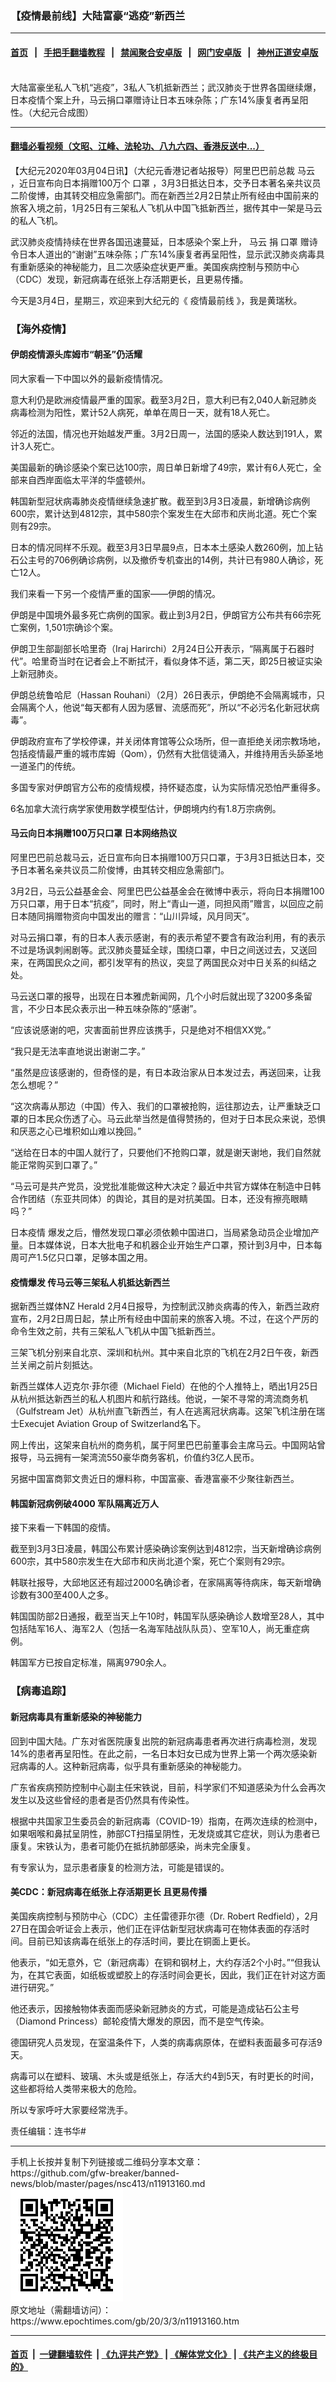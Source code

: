 ### 【疫情最前线】大陆富豪“逃疫”新西兰
------------------------

#### [首页](https://github.com/gfw-breaker/banned-news/blob/master/README.md) &nbsp;&nbsp;|&nbsp;&nbsp; [手把手翻墙教程](https://github.com/gfw-breaker/guides/wiki) &nbsp;&nbsp;|&nbsp;&nbsp; [禁闻聚合安卓版](https://github.com/gfw-breaker/bn-android) &nbsp;&nbsp;|&nbsp;&nbsp; [网门安卓版](https://github.com/oGate2/oGate) &nbsp;&nbsp;|&nbsp;&nbsp; [神州正道安卓版](https://github.com/SzzdOgate/update) 



<div><img alt="" class="aligncenter wp-post-image" src="https://i.epochtimes.com/assets/uploads/2020/03/49a9ce4930e431b77f29e5d97fade0a5-600x400.jpg"/>
<div class="red16 caption">
 大陆富豪坐私人飞机“逃疫”，3私人飞机抵新西兰；武汉肺炎于世界各国继续爆，日本疫情个案上升，马云捐口罩赠诗让日本五味杂陈；广东14%康复者再呈阳性。（大纪元合成图）
</div>
</div><hr/>

#### [翻墙必看视频（文昭、江峰、法轮功、八九六四、香港反送中...）](https://github.com/gfw-breaker/banned-news/blob/master/pages/link3.md)

<div><p>
 【大纪元2020年03月04日讯】（大纪元香港记者站报导）阿里巴巴前总裁
 <ok href="https://www.epochtimes.com/gb/tag/%E9%A9%AC%E4%BA%91.html">
  马云
 </ok>
 ，近日宣布向日本捐赠100万个
 <ok href="https://www.epochtimes.com/gb/tag/%E5%8F%A3%E7%BD%A9.html">
  口罩
 </ok>
 ，3月3日抵达日本，交予日本著名亲共议员二阶俊博，由其转交相应急需部门。而在新西兰2月2日禁止所有经由中国前来的旅客入境之前，1月25日有三架私人飞机从中国飞抵新西兰，据传其中一架是马云的私人飞机。
</p>
<p>
 武汉肺炎疫情持续在世界各国迅速蔓延，日本感染个案上升，
 <ok href="https://www.epochtimes.com/gb/tag/%E9%A9%AC%E4%BA%91.html">
  马云
 </ok>
 捐
 <ok href="https://www.epochtimes.com/gb/tag/%E5%8F%A3%E7%BD%A9.html">
  口罩
 </ok>
 赠诗令日本人道出的“谢谢”五味杂陈；广东14%康复者再呈阳性，显示武汉肺炎病毒具有重新感染的神秘能力，且二次感染症状更严重。美国疾病控制与预防中心（CDC）发现，新冠病毒在纸张上存活期更长，且更易传播。
</p>
<p>
</p>
<p>
 今天是3月4日，星期三，欢迎来到大纪元的《
 <ok href="https://www.epochtimes.com/gb/tag/%E7%96%AB%E6%83%85%E6%9C%80%E5%89%8D%E7%BA%BF.html">
  疫情最前线
 </ok>
 》，我是黄瑞秋。
</p>
<h3>
 【海外疫情】
</h3>
<h4>
 伊朗疫情源头库姆市“朝圣”仍活耀
</h4>
<p>
 同大家看一下中国以外的最新疫情情况。
</p>
<p>
 意大利仍是欧洲疫情最严重的国家。截至3月2日，意大利已有2,040人新冠肺炎病毒检测为阳性，累计52人病死，单单在周日一天，就有18人死亡。
</p>
<p>
 邻近的法国，情况也开始越发严重。3月2日周一，法国的感染人数达到191人，累计3人死亡。
</p>
<p>
 美国最新的确诊感染个案已达100宗，周日单日新增了49宗，累计有6人死亡，全部来自西岸面临太平洋的华盛顿州。
</p>
<p>
 韩国新型冠状病毒肺炎疫情继续急速扩散。截至到3月3日凌晨，新增确诊病例600宗，累计达到4812宗，其中580宗个案发生在大邱市和庆尚北道。死亡个案则有29宗。
</p>
<p>
 日本的情况同样不乐观。截至3月3日早晨9点，日本本土感染人数260例，加上钻石公主号的706例确诊病例，以及撤侨专机查出的14例，共计已有980人确诊，死亡12人。
</p>
<p>
 我们来看一下另一个疫情严重的国家——伊朗的情况。
</p>
<p>
 伊朗是中国境外最多死亡病例的国家。截止到3月2日，伊朗官方公布共有66宗死亡案例，1,501宗确诊个案。
</p>
<p>
 伊朗卫生部副部长哈里奇（Iraj Harirchi）2月24日公开表示，“隔离属于石器时代”。哈里奇当时在记者会上不断拭汗，看似身体不适，第二天，即25日被证实染上新冠肺炎。
</p>
<p>
 伊朗总统鲁哈尼（Hassan Rouhani）（2月）26日表示，伊朗绝不会隔离城市，只会隔离个人，他说“每天都有人因为感冒、流感而死”，所以“不必污名化新冠状病毒”。
</p>
<p>
 伊朗政府宣布了学校停课，并关闭体育馆等公众场所，但一直拒绝关闭宗教场地，包括疫情最严重的城市库姆（Qom），仍然有大批信徒涌入，并维持用舌头舔圣地一道圣门的传统。
</p>
<p>
 多国专家对伊朗官方公布的疫情规模，持怀疑态度，认为实际情况恐怕严重得多。
</p>
<p>
 6名加拿大流行病学家使用数学模型估计，伊朗境内约有1.8万宗病例。
</p>
<h4>
 马云向日本捐赠100万只口罩 日本网络热议
</h4>
<p>
 阿里巴巴前总裁马云，近日宣布向日本捐赠100万只口罩，于3月3日抵达日本，交予日本著名亲共议员二阶俊博，由其转交相应急需部门。
</p>
<p>
 3月2日，马云公益基金会、阿里巴巴公益基金会在微博中表示，将向日本捐赠100万只口罩，用于日本“抗疫”，同时，附上“青山一道，同担风雨”赠言，以回应之前日本随同捐赠物资向中国发出的赠言：“山川异域，风月同天”。
</p>
<p>
 对马云捐口罩，有的日本人表示感谢，有的表示希望不要含有政治利用，有的表示不过是场讽刺闹剧等。武汉肺炎蔓延全球，围绕口罩，中日之间送过去，又送回来，在两国民众之间，都引发罕有的热议，突显了两国民众对中日关系的纠结之处。
</p>
<p>
 马云送口罩的报导，出现在日本雅虎新闻网，几个小时后就出现了3200多条留言，不少日本民众表示出一种五味杂陈的“感谢”。
</p>
<p>
 “应该说感谢的吧，灾害面前世界应该携手，只是绝对不相信XX党。”
</p>
<p>
 “我只是无法率直地说出谢谢二字。”
</p>
<p>
 “虽然是应该感谢的，但奇怪的是，有日本政治家从日本发过去，再送回来，让我怎么想呢？”
</p>
<p>
 “这次病毒从那边（中国）传入、我们的口罩被抢购，运往那边去，让严重缺乏口罩的日本民众伤透了心。马云此举当然是值得赞扬的，但对于日本民众来说，恐惧和厌恶之心已堆积如山难以挽回。”
</p>
<p>
 “送给在日本的中国人就行了，只要他们不抢购口罩，就是谢天谢地，我们自然就能正常购买到口罩了。”
</p>
<p>
 “马云可是共产党员，没党批准能做这种大决定？最近中共官方媒体在制造中日韩合作团结（东亚共同体）的舆论，其目的是对抗美国。日本，还没有擦亮眼睛吗？”
</p>
<p>
 <ok href="https://www.epochtimes.com/gb/tag/%E6%97%A5%E6%9C%AC%E7%96%AB%E6%83%85.html">
  日本疫情
 </ok>
 爆发之后，懵然发现口罩必须依赖中国进口，当局紧急动员企业增加产量。日本媒体说，日本大批电子和机器企业开始生产口罩，预计到3月中，日本每周可产1.5亿只口罩，足够本国之用。
</p>
<h4>
 疫情爆发 传马云等三架私人机抵达新西兰
</h4>
<p>
 据新西兰媒体NZ Herald 2月4日报导，为控制武汉肺炎病毒的传入，新西兰政府宣布，2月2日周日起，禁止所有经由中国前来的旅客入境。不过，在这个严厉的命令生效之前，共有三架私人飞机从中国飞抵新西兰。
</p>
<p>
 三架飞机分别来自北京、深圳和杭州。其中来自北京的飞机在2月2日午夜，新西兰关闸之前片刻抵达。
</p>
<p>
 新西兰媒体人迈克尔·菲尔德（Michael Field）在他的个人推特上，晒出1月25日从杭州抵达新西兰的私人机图片和航行路线。他说，一架不寻常的湾流商务机（Gulfstream Jet）从杭州直飞新西兰，有人在逃离冠状病毒。这架飞机注册在瑞士Execujet Aviation Group of Switzerland名下。
</p>
<p>
 网上传出，这架来自杭州的商务机，属于阿里巴巴前董事会主席马云。中国网站曾报导，马云拥有一架湾流550豪华商务客机，价值约3亿人民币。
</p>
<p>
 另据中国富商郭文贵近日的爆料称，中国富豪、香港富豪不少聚往新西兰。
</p>
<h4>
 韩国新冠病例破4000 军队隔离近万人
</h4>
<p>
 接下来看一下韩国的疫情。
</p>
<p>
 截至到3月3日凌晨，韩国公布累计感染确诊案例达到4812宗，当天新增确诊病例600宗，其中580宗发生在大邱市和庆尚北道个案，死亡个案则有29宗。
</p>
<p>
 韩联社报导，大邱地区还有超过2000名确诊者，在家隔离等待病床，每天新增确诊数有300至400人之多。
</p>
<p>
 韩国国防部2日通报，截至当天上午10时，韩国军队感染确诊人数增至28人，其中包括陆军16人、海军2人（包括一名海军陆战队队员）、空军10人，尚无重症病例。
</p>
<p>
 韩国军方已按自定标准，隔离9790余人。
</p>
<h3>
 【病毒追踪】
</h3>
<h4>
 新冠病毒具有重新感染的神秘能力
</h4>
<p>
 回到中国大陆。广东对省医院康复出院的新冠病毒患者再次进行病毒检测，发现14%的患者再呈阳性。在此之前，一名日本妇女已成为世界上第一个两次感染新冠病毒的人。这种新冠病毒，似乎具有重新感染的神秘能力。
</p>
<p>
 广东省疾病预防控制中心副主任宋铁说，目前，科学家们不知道感染为什么会再次发生以及这些曾经的患者是否仍然具有传染性。
</p>
<p>
 根据中共国家卫生委员会的新冠病毒（COVID-19）指南，在两次连续的检测中，如果咽喉和鼻拭呈阴性，肺部CT扫描呈阴性，无发烧或其它症状，则认为患者已康复。宋铁认为，患者可能仍在抵抗肺部感染，尚未完全康复。
</p>
<p>
 有专家认为，显示患者康复的检测方法，可能是错误的。
</p>
<h4>
 美CDC：新冠病毒在纸张上存活期更长 且更易传播
</h4>
<p>
 美国疾病控制与预防中心（CDC）主任雷德菲尔德（Dr. Robert Redfield），2月27日在国会听证会上表示，他们正在评估新型冠状病毒可在物体表面的存活时间。目前已知该病毒在纸张上的存活时间，要比在铜面上更长。
</p>
<p>
 他表示，“如无意外，它（新冠病毒）在铜和钢材上，大约存活2个小时。”“但我认为，在其它表面，如纸板或塑胶上的存活时间会更长，因此，我们正在针对这方面进行研究。”
</p>
<p>
 他还表示，因接触物体表面而感染新冠肺炎的方式，可能是造成钻石公主号（Diamond Princess）邮轮疫情大爆发的原因，而不是空气传染。
</p>
<p>
 德国研究人员发现，在室温条件下，人类的病毒病原体，在塑料表面最多可存活9天。
</p>
<p>
 病毒可以在塑料、玻璃、木头或是纸张上，存活大约4到5天，有时更长的时间，这些都将给人类带来极大的危险。
</p>
<p>
 所以专家呼吁大家要经常洗手。
</p>
<p>
 责任编辑：连书华#
</p>
</div>
<hr/>
手机上长按并复制下列链接或二维码分享本文章：<br/>
https://github.com/gfw-breaker/banned-news/blob/master/pages/nsc413/n11913160.md <br/>
<a href='https://github.com/gfw-breaker/banned-news/blob/master/pages/nsc413/n11913160.md'><img src='https://github.com/gfw-breaker/banned-news/blob/master/pages/nsc413/n11913160.md.png'/></a> <br/>
原文地址（需翻墙访问）：https://www.epochtimes.com/gb/20/3/3/n11913160.htm


------------------------
#### [首页](https://github.com/gfw-breaker/banned-news/blob/master/README.md) &nbsp;|&nbsp; [一键翻墙软件](https://github.com/gfw-breaker/nogfw/blob/master/README.md) &nbsp;| [《九评共产党》](https://github.com/gfw-breaker/9ping.md/blob/master/README.md#九评之一评共产党是什么) | [《解体党文化》](https://github.com/gfw-breaker/jtdwh.md/blob/master/README.md) | [《共产主义的终极目的》](https://github.com/gfw-breaker/gczydzjmd.md/blob/master/README.md)


<img src='http://gfw-breaker.win/banned-news/pages/nsc413/n11913160.md' width='0px' height='0px'/>